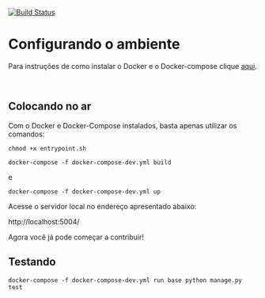 [![Build Status](https://travis-ci.org/Kalkuli/2018.2-Kalkuli_Reports.svg?branch=master
)](https://travis-ci.com/Kalkuli/2018.2-Kalkuli_Reports)

# Configurando o ambiente
Para instruções de como instalar o Docker e o Docker-compose clique [aqui](https://github.com/Kalkuli/2018.2-Kalkuli_Front-End/blob/master/README.md).


<br>

## Colocando no ar
Com o Docker e Docker-Compose instalados, basta apenas utilizar os comandos:

```chmod +x entrypoint.sh```

```docker-compose -f docker-compose-dev.yml build```

e

```docker-compose -f docker-compose-dev.yml up```

Acesse o servidor local no endereço apresentado abaixo:

http://localhost:5004/


Agora você já pode começar a contribuir!


## Testando

```docker-compose -f docker-compose-dev.yml run base python manage.py test```